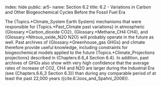 index: hide
public: ar5-
name: Section 6.2
title: 6.2 - Variations in Carbon and Other Biogeochemical Cycles Before the Fossil Fuel Era

The {Topics.*Climate_System Earth System} mechanisms that were responsible for {Topics.*Past_Climate past variations} in atmospheric {Glossary.*Carbon_dioxide CO2}, {Glossary.*Methane_CH4 CH4}, and {Glossary.*Nitrous_oxide_N2O N2O} will probably operate in the future as well. Past archives of {Glossary.*Greenhouse_gas GHGs} and climate therefore provide useful knowledge, including constraints for biogeochemical models applied to the future {Topics.*Climate_Projections projections} described in {Chapters.6.6_4 Section 6.4}. In addition, past archives of GHGs also show with very high confidence that the average rates of increase of CO2, CH4 and N2O are larger during the Industrial Era (see {Chapters.6.6_3 Section 6.3}) than during any comparable period of at least the past 22,000 years ({cite.6.'Joos_and_Spahni_2008}).
